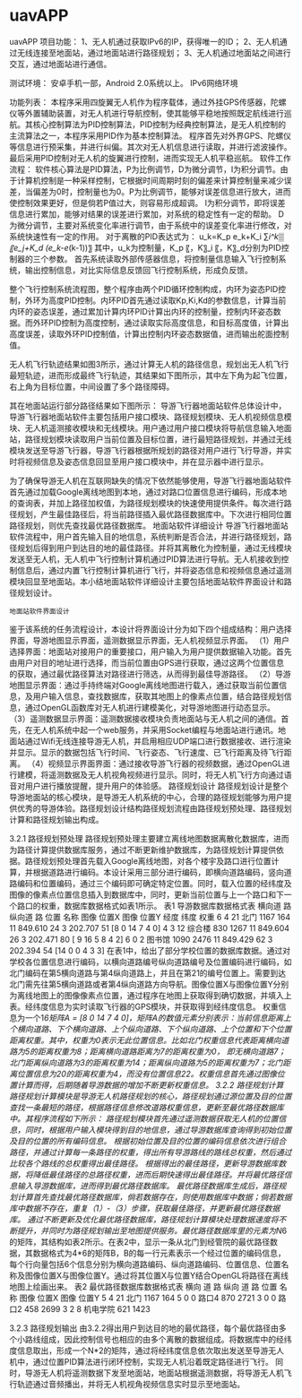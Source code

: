 # uavAPP
uavAPP
项目功能：
1、无人机通过获取IPv6的IP，获得唯一的ID；
2、无人机通过无线连接至地面站，通过地面站进行路径规划；
3、无人机通过地面站之间进行交互，通过地面站进行通信。

测试环境：
	安卓手机一部，Android 2.0系统以上。
	IPv6网络环境

功能列表：
本程序采用四旋翼无人机作为程序载体，通过外挂GPS传感器，陀螺仪等外置辅助装置，对无人机进行导航控制，使其能够平稳地按照既定航线进行巡航。其核心控制算法为PID控制算法，PID控制为经典控制算法，是无人机控制的主流算法之一，本程序采用PID作为基本控制算法。
程序首先对外界GPS、陀螺仪等信息进行预采集，并进行纠偏。其次对无人机信息进行读取，并进行滤波操作。最后采用PID控制对无人机的旋翼进行控制，进而实现无人机平稳巡航。
软件工作流程：
软件核心算法是PID算法，P为比例调节，D为微分调节，I为积分调节。由于计算机控制是一种采样控制，它根据时间周期时刻的偏差来计算控制量来减少误差，当偏差为0时，控制量也为0。P为比例调节，能够对误差信息进行放大，进而使控制效果更好，但是倘若P值过大，则容易形成超调。
I为积分调节，即将误差信息进行累加，能够对结果的误差进行累加，对系统的稳定性有一定的帮助。
D为微分调节，主要对系统变化率进行调节，由于系统中的误差变化率进行修改，对系统快速性有一定的作用。
对于离散的PID表达式为：
u_k=K_p e_k+K_i ∑_i^k▒〖e_j+K_d (e_k-e_(k-1))〗
其中，u_k为控制量，K_p 〖，K〗_i 〖，K〗_d分别为PID控制器的三个参数。
首先系统读取外部传感器信息，将控制量信息输入飞行控制系统，输出控制信息，对比实际信息反馈回飞行控制系统，形成负反馈。
 
整个飞行控制系统流程图，整个程序由两个PID循环控制构成，内环为姿态PID控制，外环为高度PID控制。内环PID首先通过读取Kp,Ki,Kd的参数信息，计算当前内环的姿态误差，通过累加计算内环PID计算出内环的控制量，控制内环姿态数据。而外环PID控制为高度控制，通过读取实际高度信息，和目标高度值，计算出高度误差，读取外环PID控制值，计算出控制内环姿态数据值，进而输出舵面控制值。
 
无人机飞行轨迹结果如图3所示，通过计算无人机的路径信息，规划出无人机飞行最短轨迹，进而形成最终飞行轨迹，其结果如下图所示，其中左下角为起飞位置，右上角为目标位置，中间设置了多个路径障碍。

 其在地面站运行部分路径结果如下图所示：
导游飞行器地面站软件总体设计中，导游飞行器地面站软件主要包括用户接口模块、路径规划模块、无人机视频信息模块、无人机遥测接收模块和无线模块。用户通过用户接口模块将导航信息输入地面站，路径规划模块读取用户当前位置及目标位置，进行最短路径规划，并通过无线模块发送至导游飞行器，导游飞行器根据所规划的路径对用户进行飞行导游，并实时将视频信息及姿态信息回显至用户接口模块中，并在显示器中进行显示。

为了确保导游无人机在互联网缺失的情况下依然能够使用，导游飞行器地面站软件首先通过加载Google离线地图到本地，通过对路口位置信息进行编码，形成本地的查询表，并加上路径加权值，为路径规划模块的快速使用提供条件。每次进行路径规划，产生最佳路径后，将当前路径插入最优路径数据库中。下次进行相同位置路径规划，则优先查找最优路径数据库。 
	地面站软件详细设计
导游飞行器地面站软件流程中，用户首先输入目的地信息，系统判断是否合法，并进行路径规划，路径规划后得到用户到达目的地的最佳路径。并将其离散化为控制量，通过无线模块发送至无人机，无人机中飞行控制计算机通过PID算法进行导航。无人机接收到控制信息后，通过内置飞行控制计算机进行飞行，并将姿态信息和视频信息通过遥测模块回显至地面站。本小结地面站软件详细设计主要包括地面站软件界面设计和路径规划设计。

	地面站软件界面设计
鉴于该系统的任务流程设计，本设计将界面设计分为如下四个组成结构：用户选择界面，导游地图显示界面，遥测数据显示界面，无人机视频显示界面。
（1）用户选择界面：地面站对接用户的重要接口，用户输入为用户提供数据输入功能。首先由用户对目的地址进行选择，而当前位置由GPS进行获取，通过这两个位置信息的获取，通过最优路径算法对路径进行筛选，从而得到最佳导游路径。
（2）导游地图显示界面：通过手持终端对Google离线地图进行载入，通过获取当前位置信息，及用户输入信息，查找数据库，获取其地图上的像素点位置，结合路径规划信息，通过OpenGL函数库对无人机进行建模美化，对导游地图进行动态显示。
（3）遥测数据显示界面：遥测数据接收模块负责地面站与无人机之间的通信。首先，在无人机系统中起一个web服务，并采用Socket编程与地面站进行通讯。地面站通过Wifi无线连接导游无人机，并启用相应UDP端口进行数据接收、进行渲染并显示。显示的数据包括飞行时间、飞行姿态、飞行速度、已飞行距离及待飞行距离。
（4）视频显示界面界面：通过接收导游飞行器的视频数据，通过OpenGL进行建模，将遥测数据及无人机视角视频进行显示。同时，将无人机飞行方向通过语音对用户进行播放提醒，提升用户的体验感。
	路径规划设计
路径规划设计是整个导游地面站的核心模块，是导游无人机系统的中心，合理的路径规划能够为用户提供优秀的导游体验。路径规划设计结构路径规划流程由路径规划预处理、路径规划计算和路径规划输出构成。
 
3.2.1 路径规划预处理
路径规划预处理主要建立离线地图数据离散化数据库，进而为路径计算提供数据库服务，通过不断更新维护数据库，为路径规划计算提供依据。路径规划预处理首先载入Google离线地图，对各个楼宇及路口进行位置计算，并根据道路进行编码。本设计采用三部分进行编码，即横向道路编码，竖向道路编码和位置编码，通过三个编码即可确定特定位置。同时，载入位置的经纬度及图像的像素点位置信息插入到数据库中，同时，更新当前位置与上一个路口和下一个路口的权重，数据库数据格式如表1所示。
表1 导游数据库数据格式表
横向道 路	纵向道 路	位置	名称	图像
位置X	图像
位置Y	经度	纬度	权重
6	4	21	北门	1167	164	11 849.610 24	3 202.707 51	[8 0 14 7 4 0]
4	3	12	综合楼	830	1267	11 849.604 26	3 202.471 80	[ 9 16 5 8 4 2]
6	0	2	图书馆	1090	2476	11 849.429 62	3 202.394 54	[14 0 0 4 3 3]
在表1中，给出了部分学校位置的数据库数据。通过对学校各位置信息进行编码，以横向道路编号纵向道路编号及位置编码进行编码，如北门编码在第5横向道路与第4纵向道路上，并且在第21的编号位置上。需要到达北门需先往第5横向道路或者第4纵向道路方向导航。图像位置X与图像位置Y分别为离线地图上的图像像素点位置，通过程序在地图上获取得到确切数据，并填入上表。经纬度信息为实时读取飞行器的GPS模块，并获取得到经纬度信息。
权重信息为一个1*6矩阵A = [8 0 14 7 4 0]，矩阵A的数值元素分别表示：当前信息距离上个横向道路、下个横向道路、上个纵向道路、下个纵向道路、上个位置和下个位置距离权重。其中，权重为0表示无此位置信息。比如北门权重信息代表距离横向道路为5的距离权重为8；距离横向道路距离为7的距离权重为0， 即无横向道路7；北门距离纵向道路为3的距离权重为14；距离纵向道路为5的距离权重为7；北门距离位置信息为20的距离权重为4，而没有位置信息22。权重信息首先通过图像位置计算而得，后期随着导游数据的增加不断更新权重信息。
3.2.2 路径规划计算
路径规划计算模块是导游无人机路径规划的核心，路径规划通过源位置及目的位置查找一条最短的路径，根据路径信息修改道路权重信息，更新至最优路径数据库中。其程序流程如下所示：
	路径规划模块首先通过遥测数据获取无人机的位置信息，同时，根据用户输入模块得到目的地信息，通过导游数据库查询得到初始位置及目的位置的所有编码信息。
	根据初始位置及目的位置的编码信息依次进行组合路径，并通过计算每一条路径的权重，得出所有导游路线的路线总权重，然后通过比较各个路线的总权重得出最佳路径。
	根据得出的最佳路径，更新导游数据库数据，将降低最佳路径的总路径权重，进而后期快速得出最佳路径。并将最优路径信息输入导游数据库，进而得到最优路径数据库。
	最优路径数据库生成后，路径规划计算首先查找最优路径数据库，倘若数据存在，则使用数据库中数据；倘若数据库中数据不存在，重复（1）-（3）步骤，获取最佳路径，并更新最优路径数据库。
通过不断更新及优化最优路径数据库，路径规划计算模块处理数据速度将不断提升，并同时为路径规划输出至地图提供服务。最优路径数据库里的元素为N*6的矩阵，其结构如表2所示。在表2中，显示一条从北门到经管院的最优路径数据，其数据格式为4*6的矩阵B，B的每一行元素表示一个经过位置的编码信息，每个行向量包括6个信息分别为横向道路编码、纵向道路编码、位置信息、位置名称及图像位置X与图像位置Y。通过将其位置X与位置Y结合OpenGL将路径在离线地图上绘画出来。
表2 最优路径数据库数据格式表
横向
道 路	纵向
道 路	位置	名称	图像
位置X	图像
位置Y
5	4	21	北门	1167	164
5	0	0	路口4	870	2721
3	0	0	路口2	458	2699
3	2	8	机电学院	621	1423

3.2.3 路径规划输出
由3.2.2得出用户到达目的地的最优路径，每个最优路径由多个小路线组成，因此控制信号也相应的由多个离散的数据组成。将数据库中的经纬度信息取出，形成一个N*2的矩阵，通过将经纬度信息依次取出发送至导游无人机中，通过位置PID算法进行闭环控制，实现无人机沿着既定路径进行飞行。
同时，导游无人机将遥测数据下发至地面站，地面站根据遥测数据，将导游无人机飞行轨迹通过音频播出，并将无人机视角视频信息实时显示至地面站。

